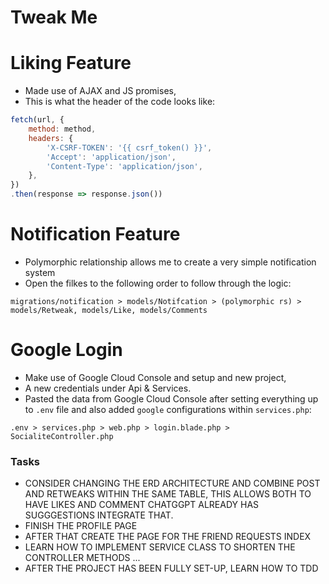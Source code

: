 # Tweak Me


# Liking Feature
- Made use of AJAX and JS promises, <br>
- This is what the header of the code looks like:
```js
fetch(url, {
    method: method,
    headers: {
        'X-CSRF-TOKEN': '{{ csrf_token() }}',
        'Accept': 'application/json',
        'Content-Type': 'application/json',
    },
})
.then(response => response.json())
```

# Notification Feature
- Polymorphic relationship allows me to create a very simple notification system
- Open the filkes to the following order to follow through the logic:
```
migrations/notification > models/Notifcation > (polymorphic rs) > models/Retweak, models/Like, models/Comments
```


# Google Login
- Make use of Google Cloud Console and setup and new project,
- A new credentials under Api & Services.
- Pasted the data from Google Cloud Console after setting everything up to `.env` file and also added `google` configurations within `services.php`:
```
.env > services.php > web.php > login.blade.php > SocialiteController.php
```


### Tasks
- CONSIDER CHANGING THE ERD ARCHITECTURE AND COMBINE POST AND RETWEAKS WITHIN THE SAME TABLE, THIS ALLOWS BOTH TO HAVE LIKES AND COMMENT CHATGGPT ALREADY HAS SUGGGESTIONS INTEGRATE THAT.
- FINISH THE PROFILE PAGE
- AFTER THAT CREATE THE PAGE FOR THE FRIEND REQUESTS INDEX
- LEARN HOW TO IMPLEMENT SERVICE CLASS TO SHORTEN THE CONTROLLER METHODS
...
- AFTER THE PROJECT HAS BEEN FULLY SET-UP, LEARN HOW TO TDD